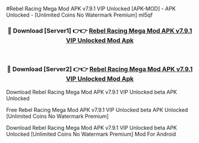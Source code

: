 #Rebel Racing Mega Mod APK v7.9.1 VIP Unlocked [APK-MOD] - APK Unlocked - [Unlimited Coins No Watermark Premium] ml5qf



<div align="center">

<h3>🔴 Download [Server1] 👉👉 <a href="https://momento.my/?title=Rebel_Racing_Mega_Mod_APK_v7.9.1_VIP_Unlocked">Rebel Racing Mega Mod APK v7.9.1 VIP Unlocked Mod Apk</a></h3><br>

<h3>🔴 Download [Server2] 👉👉 <a href="https://momento.my/?title=Rebel_Racing_Mega_Mod_APK_v7.9.1_VIP_Unlocked">Rebel Racing Mega Mod APK v7.9.1 VIP Unlocked Mod Apk</a></h3>
</div>



Download Rebel Racing Mega Mod APK v7.9.1 VIP Unlocked beta APK Unlocked

Free Rebel Racing Mega Mod APK v7.9.1 VIP Unlocked beta APK Unlocked [Unlimited Coins No Watermark Premium]

Download Rebel Racing Mega Mod APK v7.9.1 VIP Unlocked beta APK Unlocked [Unlimited Coins No Watermark Premium] Mod For Android
